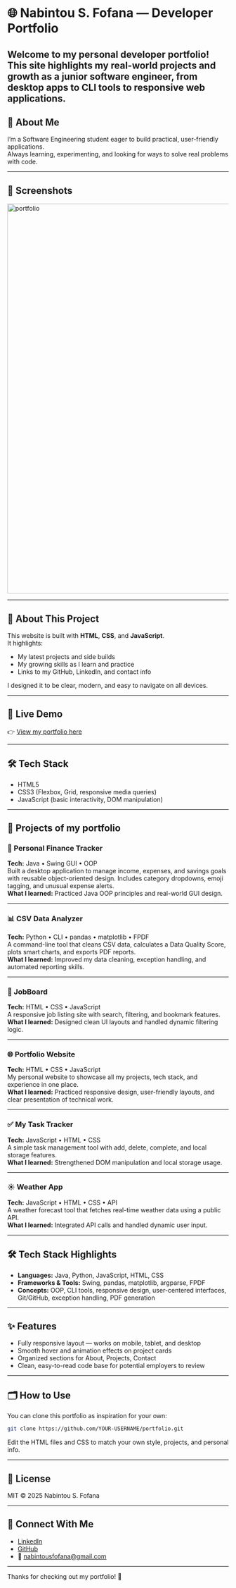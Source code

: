 # 🌐 Nabintou S. Fofana — Developer Portfolio

Welcome to my personal developer portfolio!  
This site highlights my real-world projects and growth as a junior software engineer, from desktop apps to CLI tools to responsive web applications.
---

## 📎 About Me

I’m a Software Engineering student eager to build practical, user-friendly applications.  
Always learning, experimenting, and looking for ways to solve real problems with code.

---

## 📸 Screenshots

<img width="1886" height="885" alt="portfolio" src="https://github.com/user-attachments/assets/24ce4ab8-d121-4872-a1aa-0d29c9f04fee" />

---

## 📌 About This Project

This website is built with **HTML**, **CSS**, and **JavaScript**.  
It highlights:
- My latest projects and side builds
- My growing skills as I learn and practice
- Links to my GitHub, LinkedIn, and contact info

I designed it to be clear, modern, and easy to navigate on all devices.

---

## 🚀 Live Demo

👉 [View my portfolio here](https://nabintousfofana.github.io/my_portfolio/)

---

## 🛠️ Tech Stack

- HTML5
- CSS3 (Flexbox, Grid, responsive media queries)
- JavaScript (basic interactivity, DOM manipulation)

---

## 📂 Projects of my portfolio 


### 💸 Personal Finance Tracker  
**Tech:** Java • Swing GUI • OOP  
Built a desktop application to manage income, expenses, and savings goals with reusable object-oriented design. Includes category dropdowns, emoji tagging, and unusual expense alerts.  
**What I learned:** Practiced Java OOP principles and real-world GUI design.

---

### 📊 CSV Data Analyzer  
**Tech:** Python • CLI • pandas • matplotlib • FPDF  
A command-line tool that cleans CSV data, calculates a Data Quality Score, plots smart charts, and exports PDF reports.  
**What I learned:** Improved my data cleaning, exception handling, and automated reporting skills.

---

### 💼 JobBoard  
**Tech:** HTML • CSS • JavaScript  
A responsive job listing site with search, filtering, and bookmark features.  
**What I learned:** Designed clean UI layouts and handled dynamic filtering logic.

---

### 🌐 Portfolio Website  
**Tech:** HTML • CSS • JavaScript  
My personal website to showcase all my projects, tech stack, and experience in one place.  
**What I learned:** Practiced responsive design, user-friendly layouts, and clear presentation of technical work.

---

### ✅ My Task Tracker  
**Tech:** JavaScript • HTML • CSS  
A simple task management tool with add, delete, complete, and local storage features.  
**What I learned:** Strengthened DOM manipulation and local storage usage.

---

### ☀️ Weather App  
**Tech:** JavaScript • HTML • CSS • API  
A weather forecast tool that fetches real-time weather data using a public API.  
**What I learned:** Integrated API calls and handled dynamic user input.

---

## 🛠️ Tech Stack Highlights

- **Languages:** Java, Python, JavaScript, HTML, CSS
- **Frameworks & Tools:** Swing, pandas, matplotlib, argparse, FPDF
- **Concepts:** OOP, CLI tools, responsive design, user-centered interfaces, Git/GitHub, exception handling, PDF generation

---

## ✨ Features

- Fully responsive layout — works on mobile, tablet, and desktop
- Smooth hover and animation effects on project cards
- Organized sections for About, Projects, Contact
- Clean, easy-to-read code base for potential employers to review

---

## 🗂️ How to Use

You can clone this portfolio as inspiration for your own:

```bash
git clone https://github.com/YOUR-USERNAME/portfolio.git
```

Edit the HTML files and CSS to match your own style, projects, and personal info.

---

## 📝 License

MIT © 2025 Nabintou S. Fofana

---

## 🤝 Connect With Me

- [LinkedIn](https://www.linkedin.com/in/nabintousfofana)
- [GitHub](https://github.com/NabintouSFofana)
- 📧 nabintousfofana@gmail.com

---

Thanks for checking out my portfolio! 🚀
